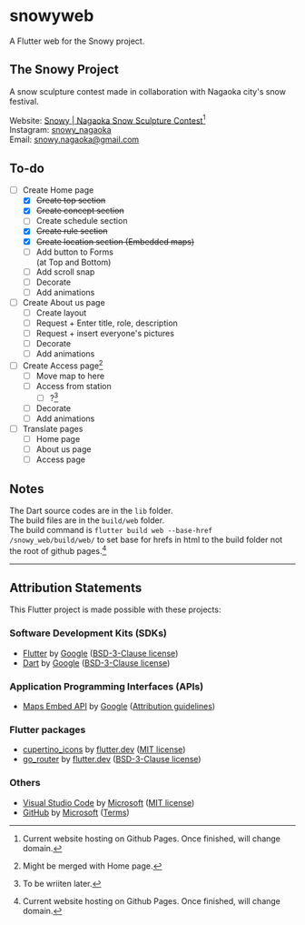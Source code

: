 # snowyweb

A Flutter web for the Snowy project.

## The Snowy Project

A snow sculpture contest made in collaboration with Nagaoka city's snow festival.

Website: [Snowy | Nagaoka Snow Sculpture Contest](https://tinwilai.github.io/snowy_web/build/web/)[^3]\
Instagram: [snowy_nagaoka](https://www.instagram.com/snowy_nagaoka/)\
Email: [snowy.nagaoka@gmail.com](mailto:snowy.nagaoka@gmail.com)

## To-do

- [ ] Create Home page
  - [x] ~~Create top section~~
  - [x] ~~Create concept section~~
  - [ ] Create schedule section
  - [x] ~~Create rule section~~
  - [x] ~~Create location section (Embedded maps)~~
  - [ ] Add button to Forms\
         (at Top and Bottom)
  - [ ] Add scroll snap
  - [ ] Decorate
  - [ ] Add animations
- [ ] Create About us page
  - [ ] Create layout
  - [ ] Request + Enter title, role, description
  - [ ] Request + insert everyone's pictures
  - [ ] Decorate
  - [ ] Add animations
- [ ] Create Access page[^1]
  - [ ] Move map to here
  - [ ] Access from station
    - [ ] ?[^2]
  - [ ] Decorate
  - [ ] Add animations
- [ ] Translate pages
  - [ ] Home page
  - [ ] About us page
  - [ ] Access page

## Notes

The Dart source codes are in the `lib` folder.\
The build files are in the `build/web` folder.\
The build command is `flutter build web --base-href /snowy_web/build/web/`
to set base for hrefs in html to the build folder not the root of github pages.[^3]

---

## Attribution Statements

This Flutter project is made possible with these projects:

### Software Development Kits (SDKs)

- [Flutter](https://flutter.dev/)
  by [Google](https://www.google.org/)
  ([BSD-3-Clause license](https://choosealicense.com/licenses/bsd-3-clause/))
- [Dart](https://dart.dev/)
  by [Google](https://www.google.org/)
  ([BSD-3-Clause license](https://choosealicense.com/licenses/bsd-3-clause/))

### Application Programming Interfaces (APIs)

- [Maps Embed API](https://developers.google.com/maps/documentation/embed)
  by [Google](https://www.google.org/)
  ([Attribution guidelines](https://about.google/brand-resource-center/products-and-services/geo-guidelines/#required-attribution))

### Flutter packages

- [cupertino_icons](https://pub.dev/packages/cupertino_icons)
  by [flutter.dev](https://pub.dev/publishers/flutter.dev/packages)
  ([MIT license](https://choosealicense.com/licenses/mit/))
- [go_router](https://pub.dev/packages/go_router)
  by [flutter.dev](https://pub.dev/publishers/flutter.dev/packages)
  ([BSD-3-Clause license](https://choosealicense.com/licenses/bsd-3-clause/))

### Others

- [Visual Studio Code](https://code.visualstudio.com/)
  by [Microsoft](https://www.microsoft.com/)
  ([MIT license](https://choosealicense.com/licenses/mit/))
- [GitHub](https://github.com/)
  by [Microsoft](https://www.microsoft.com/)
  ([Terms](https://docs.github.com/en/site-policy/github-terms/github-open-source-applications-terms-and-conditions))

[^1]: Might be merged with Home page.
[^2]: To be wriiten later.
[^3]:
    Current website hosting on Github Pages.
    Once finished, will change domain.
